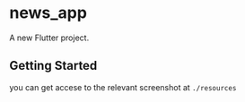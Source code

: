 # news_app

A new Flutter project.

## Getting Started

you can get accese to the relevant screenshot at `./resources`
